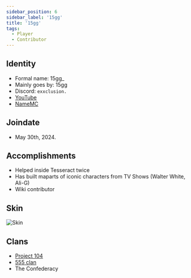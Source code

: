 ```yaml
---
sidebar_position: 6
sidebar_label: '15gg'
title: '15gg'
tags:
  - Player
  - Contributor
---
```

## Identity
* Formal name: 15gg_
* Mainly goes by: 15gg
* Discord: `exxclusion.`
* [YouTube](https://www.youtube.com/channel/UC2eBjU9A-of8OYxHTN8DXCg)
* [NameMC](https://namemc.com/profile/15gg_.2)

## Joindate
* May 30th, 2024.

## Accomplishments
- Helped inside Tesseract twice
- Has built maparts of iconic characters from TV Shows (Walter White, Ali-G)
- Wiki contributor

## Skin
![Skin](https://s.namemc.com/3d/skin/body.png?id=84a5e45b58dfebb9&model=classic&theta=30&phi=21&time=90&width=100&height=200)


## Clans
- [Project 104](../Groups/104.md)
- [555 clan](../Groups/555.md)
- The Confederacy
